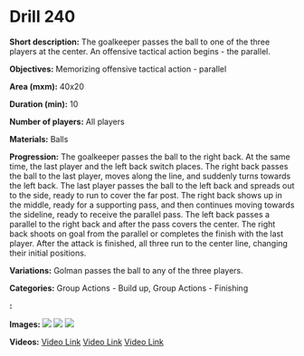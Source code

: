 # Drill 240

**Short description:**
The goalkeeper passes the ball to one of the three players at the center. An offensive tactical action begins - the parallel.

**Objectives:**
Memorizing offensive tactical action - parallel

**Area (mxm):**
40x20

**Duration (min):**
10

**Number of players:**
All players

**Materials:**
Balls

**Progression:**
The goalkeeper passes the ball to the right back. At the same time, the last player and the left back switch places. The right back passes the ball to the last player, moves along the line, and suddenly turns towards the left back. The last player passes the ball to the left back and spreads out to the side, ready to run to cover the far post. The right back shows up in the middle, ready for a supporting pass, and then continues moving towards the sideline, ready to receive the parallel pass. The left back passes a parallel to the right back and after the pass covers the center. The right back shoots on goal from the parallel or completes the finish with the last player. After the attack is finished, all three run to the center line, changing their initial positions.

**Variations:**
Golman passes the ball to any of the three players.

**Categories:**
Group Actions - Build up, Group Actions - Finishing

**:**


**Images:**
![](https://www.coachingfutsal.com/\images\4c1df1335f7b10499a7da36b12e123fa4cf2ededdbeeea927c1dceafa36c70369427f8d63cf757fa0ce2413219af8820686b466b65549b51f6e0ea75f2426e2c4db6a6405da5a.jpg)
![](https://www.coachingfutsal.com/\images\4c76ccd649d4181cd9d5b0271f3916bf48fd70ab45ba2e8214edd952ac372f94622a57f14820f241363b9f5ce6e5c1d6c036e64cfe088dd66309b4b8d9130e8a4db6a64142dfd.jpg)
![](https://www.coachingfutsal.com/\images\a0eb22fecbe6ae05ea552df8bd38679b6bfe1cd06d1d1d8050a31684c4ffadea2bf9bc46ada01fc978b693d8e6bb0523b0b9cbe3cad6326eff19164caf32caba4db6a642376ef.jpg)

**Videos:**
[Video Link](https://www.youtube.com/embed/qg1vXj4N9Cc)
[Video Link](https://www.youtube.com/embed/qF2PHvJnkbg)
[Video Link](https://www.youtube.com/embed/3ECcL10PzZc)

